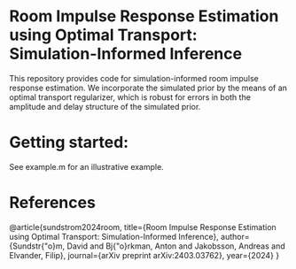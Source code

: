 # Room Impulse Response Estimation using Optimal Transport: Simulation-Informed Inference
This repository provides code for simulation-informed room impulse response estimation. We incorporate the simulated prior by the means of an optimal transport regularizer, which is robust for errors in both the amplitude and delay structure of the simulated prior. 

# Getting started:
See example.m for an illustrative example.

# References
@article{sundstrom2024room,
  title={Room Impulse Response Estimation using Optimal Transport: Simulation-Informed Inference},
  author={Sundstr{\"o}m, David and Bj{\"o}rkman, Anton and Jakobsson, Andreas and Elvander, Filip},
  journal={arXiv preprint arXiv:2403.03762},
  year={2024}
}

